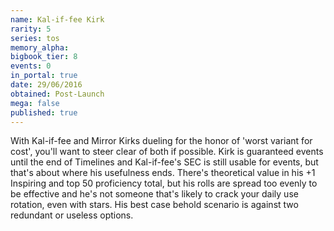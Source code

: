 ```yaml
---
name: Kal-if-fee Kirk
rarity: 5
series: tos
memory_alpha:
bigbook_tier: 8
events: 0
in_portal: true
date: 29/06/2016
obtained: Post-Launch
mega: false
published: true
---
```


With Kal-if-fee and Mirror Kirks dueling for the honor of 'worst variant for cost', you'll want to steer clear of both if possible. Kirk is guaranteed events until the end of Timelines and Kal-if-fee's SEC is still usable for events, but that's about where his usefulness ends. There's theoretical value in his +1 Inspiring and top 50 proficiency total, but his rolls are spread too evenly to be effective and he's not someone that's likely to crack your daily use rotation, even with stars. His best case behold scenario is against two redundant or useless options.
